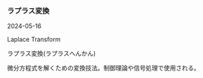 <article id="ラプラス変換">

### ラプラス変換

<p class="st_update_header">2024-05-16</p>
<p class="st_name_header_en">Laplace Transform</p>
<p class="st_name_header_jp">ラプラス変換(ラプラスへんかん)</p>
<div class="article_explanation">微分方程式を解くための変換技法。制御理論や信号処理で使用される。</div>
</article>
